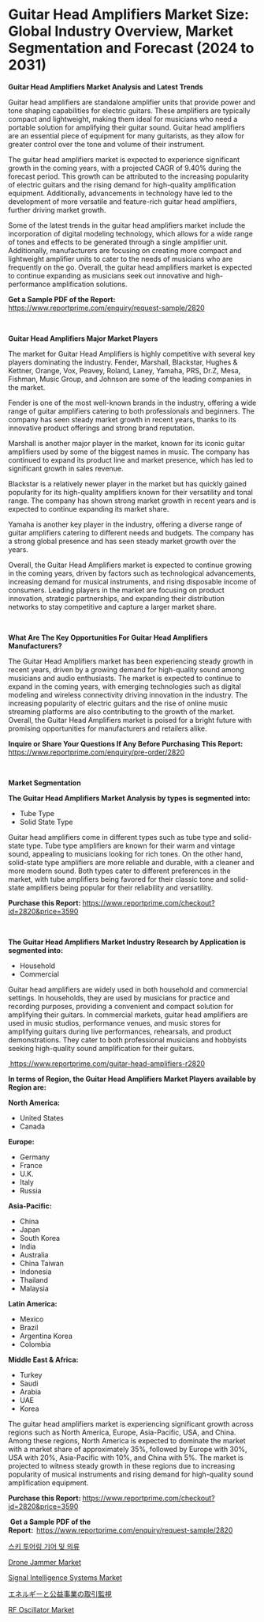 <p><h1>Guitar Head Amplifiers Market Size: Global Industry Overview, Market Segmentation and Forecast (2024 to 2031)</h1></p><p><strong>Guitar Head Amplifiers Market Analysis and Latest Trends</strong></p>
<p><p>Guitar head amplifiers are standalone amplifier units that provide power and tone shaping capabilities for electric guitars. These amplifiers are typically compact and lightweight, making them ideal for musicians who need a portable solution for amplifying their guitar sound. Guitar head amplifiers are an essential piece of equipment for many guitarists, as they allow for greater control over the tone and volume of their instrument.</p><p>The guitar head amplifiers market is expected to experience significant growth in the coming years, with a projected CAGR of 9.40% during the forecast period. This growth can be attributed to the increasing popularity of electric guitars and the rising demand for high-quality amplification equipment. Additionally, advancements in technology have led to the development of more versatile and feature-rich guitar head amplifiers, further driving market growth.</p><p>Some of the latest trends in the guitar head amplifiers market include the incorporation of digital modeling technology, which allows for a wide range of tones and effects to be generated through a single amplifier unit. Additionally, manufacturers are focusing on creating more compact and lightweight amplifier units to cater to the needs of musicians who are frequently on the go. Overall, the guitar head amplifiers market is expected to continue expanding as musicians seek out innovative and high-performance amplification solutions.</p></p>
<p><strong>Get a Sample PDF of the Report:&nbsp;</strong> <a href="https://www.reportprime.com/enquiry/request-sample/2820">https://www.reportprime.com/enquiry/request-sample/2820</a></p>
<p>&nbsp;</p>
<p><strong>Guitar Head Amplifiers Major Market Players</strong></p>
<p><p>The market for Guitar Head Amplifiers is highly competitive with several key players dominating the industry. Fender, Marshall, Blackstar, Hughes & Kettner, Orange, Vox, Peavey, Roland, Laney, Yamaha, PRS, Dr.Z, Mesa, Fishman, Music Group, and Johnson are some of the leading companies in the market.</p><p>Fender is one of the most well-known brands in the industry, offering a wide range of guitar amplifiers catering to both professionals and beginners. The company has seen steady market growth in recent years, thanks to its innovative product offerings and strong brand reputation.</p><p>Marshall is another major player in the market, known for its iconic guitar amplifiers used by some of the biggest names in music. The company has continued to expand its product line and market presence, which has led to significant growth in sales revenue.</p><p>Blackstar is a relatively newer player in the market but has quickly gained popularity for its high-quality amplifiers known for their versatility and tonal range. The company has shown strong market growth in recent years and is expected to continue expanding its market share.</p><p>Yamaha is another key player in the industry, offering a diverse range of guitar amplifiers catering to different needs and budgets. The company has a strong global presence and has seen steady market growth over the years.</p><p>Overall, the Guitar Head Amplifiers market is expected to continue growing in the coming years, driven by factors such as technological advancements, increasing demand for musical instruments, and rising disposable income of consumers. Leading players in the market are focusing on product innovation, strategic partnerships, and expanding their distribution networks to stay competitive and capture a larger market share.</p></p>
<p>&nbsp;</p>
<p><strong>What Are The Key Opportunities For Guitar Head Amplifiers Manufacturers?</strong></p>
<p><p>The Guitar Head Amplifiers market has been experiencing steady growth in recent years, driven by a growing demand for high-quality sound among musicians and audio enthusiasts. The market is expected to continue to expand in the coming years, with emerging technologies such as digital modeling and wireless connectivity driving innovation in the industry. The increasing popularity of electric guitars and the rise of online music streaming platforms are also contributing to the growth of the market. Overall, the Guitar Head Amplifiers market is poised for a bright future with promising opportunities for manufacturers and retailers alike.</p></p>
<p><strong>Inquire or Share Your Questions If Any Before Purchasing This Report:</strong> <a href="https://www.reportprime.com/enquiry/pre-order/2820">https://www.reportprime.com/enquiry/pre-order/2820</a></p>
<p>&nbsp;</p>
<p><strong>Market Segmentation</strong></p>
<p><strong>The Guitar Head Amplifiers Market Analysis by types is segmented into:</strong></p>
<p><ul><li>Tube Type</li><li>Solid State Type</li></ul></p>
<p><p>Guitar head amplifiers come in different types such as tube type and solid-state type. Tube type amplifiers are known for their warm and vintage sound, appealing to musicians looking for rich tones. On the other hand, solid-state type amplifiers are more reliable and durable, with a cleaner and more modern sound. Both types cater to different preferences in the market, with tube amplifiers being favored for their classic tone and solid-state amplifiers being popular for their reliability and versatility.</p></p>
<p><strong>Purchase this Report:&nbsp;</strong><a href="https://www.reportprime.com/checkout?id=2820&price=3590">https://www.reportprime.com/checkout?id=2820&price=3590</a></p>
<p>&nbsp;</p>
<p><strong>The Guitar Head Amplifiers Market Industry Research by Application is segmented into:</strong></p>
<p><ul><li>Household</li><li>Commercial</li></ul></p>
<p><p>Guitar head amplifiers are widely used in both household and commercial settings. In households, they are used by musicians for practice and recording purposes, providing a convenient and compact solution for amplifying their guitars. In commercial markets, guitar head amplifiers are used in music studios, performance venues, and music stores for amplifying guitars during live performances, rehearsals, and product demonstrations. They cater to both professional musicians and hobbyists seeking high-quality sound amplification for their guitars.</p></p>
<p><a href="https://www.reportprime.com/guitar-head-amplifiers-r2820">&nbsp;https://www.reportprime.com/guitar-head-amplifiers-r2820</a></p>
<p><strong>In terms of Region, the Guitar Head Amplifiers Market Players available by Region are:</strong></p>
<p>
    <p> <strong> North America: </strong>
        <ul>
            <li>United States</li>
            <li>Canada</li>
        </ul>
        </p> 
    <p> <strong> Europe: </strong>
        <ul>
            <li>Germany</li>
            <li>France</li>
            <li>U.K.</li>
            <li>Italy</li>
            <li>Russia</li>
        </ul>
        </p> 
    <p> <strong> Asia-Pacific: </strong>
        <ul>
            <li>China</li>
            <li>Japan</li>
            <li>South Korea</li>
            <li>India</li>
            <li>Australia</li>
            <li>China Taiwan</li>
            <li>Indonesia</li>
            <li>Thailand</li>
            <li>Malaysia</li>
        </ul>
        </p> 
    <p> <strong> Latin America: </strong>
        <ul>
            <li>Mexico</li>
            <li>Brazil</li>
            <li>Argentina Korea</li>
            <li>Colombia</li>
        </ul>
        </p> 
    <p> <strong> Middle East & Africa: </strong>
        <ul>
            <li>Turkey</li>
            <li>Saudi</li>
            <li>Arabia</li>
            <li>UAE</li>
            <li>Korea</li>
        </ul>
    </p>
    </p>
<p><p>The guitar head amplifiers market is experiencing significant growth across regions such as North America, Europe, Asia-Pacific, USA, and China. Among these regions, North America is expected to dominate the market with a market share of approximately 35%, followed by Europe with 30%, USA with 20%, Asia-Pacific with 10%, and China with 5%. The market is projected to witness steady growth in these regions due to increasing popularity of musical instruments and rising demand for high-quality sound amplification equipment.</p></p>
<p><strong>Purchase this Report: </strong><a href="https://www.reportprime.com/checkout?id=2820&price=3590">https://www.reportprime.com/checkout?id=2820&price=3590</a></p>
<p>&nbsp;<strong>Get a Sample PDF of the Report:&nbsp;&nbsp;</strong><a href="https://www.reportprime.com/enquiry/request-sample/2820">https://www.reportprime.com/enquiry/request-sample/2820</a></p>
<p><strong></strong></p>
<p><p><a href="https://github.com/marufmohassin05/Market-Research-Report-List-2/blob/main/8658064103175.md">스키 투어링 기어 및 의류</a></p><p><a href="https://github.com/khlifeservices/Market-Research-Report-List-1/blob/main/drone-jammer-market.md">Drone Jammer Market</a></p><p><a href="https://issuu.com/reportprime-2/docs/signal-intelligence-systems-market-_c92c3ec2044b66">Signal Intelligence Systems Market</a></p><p><a href="https://github.com/DwightHuels1/Market-Research-Report-List-3/blob/main/637834183060.md">エネルギーと公益事業の取引監視</a></p><p><a href="https://github.com/theanastasiyah/Market-Research-Report-List-2/blob/main/rf-oscillator-market.md">RF Oscillator Market</a></p></p>